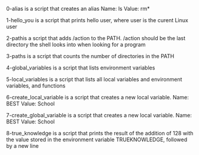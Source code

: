 0-alias is a script that creates an alias Name: ls  Value: rm*

1-hello_you is a script that prints hello user, where user is the curent  Linux user

2-pathis a script that adds /action to the PATH. /action should be the last directory the shell looks into when looking for a program

3-paths is a script that counts the number of directories in the PATH

4-global_variables is a script that lists environment variables 

5-local_variables is a script that lists all local variables and environment variables, and functions

6-create_local_variable is a script that creates a new local variable. Name: BEST  Value: School

7-create_global_variable is a script that creates a new local variable. Name: BEST  Value: School  

8-true_knowledge is a script that prints the result of the addition of 128 with the value stored in the environment variable TRUEKNOWLEDGE, followed by a new line  
